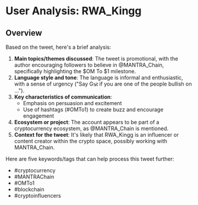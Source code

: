 # User Analysis: RWA_Kingg

## Overview

Based on the tweet, here's a brief analysis:

1. **Main topics/themes discussed**: The tweet is promotional, with the author encouraging followers to believe in @MANTRA_Chain, specifically highlighting the $OM To $1 milestone.
2. **Language style and tone**: The language is informal and enthusiastic, with a sense of urgency ("Say G🕉️ if you are one of the people bullish on ...").
3. **Key characteristics of communication**:
	* Emphasis on persuasion and excitement
	* Use of hashtags (#OMTo1) to create buzz and encourage engagement
4. **Ecosystem or project**: The account appears to be part of a cryptocurrency ecosystem, as @MANTRA_Chain is mentioned.
5. **Context for the tweet**: It's likely that RWA_Kingg is an influencer or content creator within the crypto space, possibly working with MANTRA_Chain.

Here are five keywords/tags that can help process this tweet further:

* #cryptocurrency
* #MANTRAChain
* #OMTo1
* #blockchain
* #cryptoinfluencers